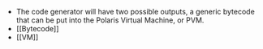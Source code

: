 - The code generator will have two possible outputs, a generic bytecode that can be put into the Polaris Virtual Machine, or PVM.
- [[Bytecode]]
- [[VM]]
